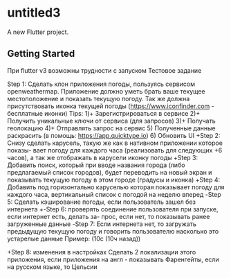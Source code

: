 # untitled3

A new Flutter project.

## Getting Started
При flutter v3 возможны трудности с запуском
Тестовое задание

Step 1:
Сделать клон приложения погоды, пользуясь сервисом openweathermap. Приложение должно уметь брать ваше текущее местоположение и показать текущую погоду.
Так же должна присутствовать иконка текущей погоды (https://www.iconfinder.com - бесплатные иконки)
Tips:
1)+ Зарегистрироваться в сервисе
2)+ Получить уникальные ключи от сервиса (для запросов)
3)+ Получать геолокацию
4)+ Отправлять запрос на сервис
5) Полученные данные раскрасить (в помощь: https://app.quicktype.io)
6) Обновить UI
   +Step 2:
   Снизу сделать карусель, такую же как в нативном приложении которое показы-
   вает погоду для каждого часа (реализовать для следующих +6 часов), а так же
   отображать в карусели иконку погоды
   +Step 3:
   Добавить поиск, который при вводе названия города (либо предлагаемый список
   городов), будет переводить на новый экран и показывать текущую погоду в этом
   городе (градусы и иконка)
   +Step 4:
   Добавить под горизонтально каруселью которая показывает погоду для каждого
   часа, вертикальный список с погодой на неделю вперед
   -Step 5:
   Сделать кэширование погоды, если пользователь зашел без интернета
   +-Step 6:
   проверять соединение пользователя при запуске, если интернет есть, делать за-
   прос, если нет, то показывать ранее загруженные данные
   -Step 7:
   Если интернета нет, то загружать предыдущую текущую погоду и говорить
   пользователю насколько это устарелые данные
   Пример: (10c (10ч назад))

+Step 8: изменения в настройках
Сделать 2 локализации этого приложения, если приложения на англ - показывать Фаренгейты, если на русском языке, то Цельсии